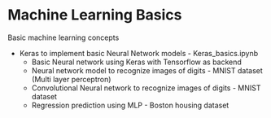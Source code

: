 # Machine Learning Basics
Basic machine learning concepts

* Keras to implement basic Neural Network models - Keras_basics.ipynb
  * Basic Neural network using Keras with Tensorflow as backend
  * Neural network model to recognize images of digits - MNIST dataset (Multi layer perceptron)
  * Convolutional Neural network to recognize images of digits - MNIST dataset
  * Regression prediction using MLP - Boston housing dataset
